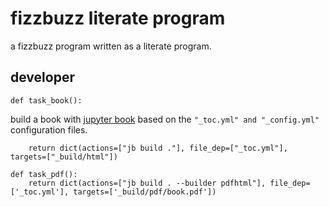 # fizzbuzz literate program

a fizzbuzz program written as a literate program.

## developer

    def task_book():

build a book with [jupyter book] based on the `"_toc.yml" and "_config.yml"` configuration files.

        return dict(actions=["jb build ."], file_dep=["_toc.yml"], targets=["_build/html"])

    def task_pdf():
        return dict(actions=["jb build . --builder pdfhtml"], file_dep=['_toc.yml'], targets=['_build/pdf/book.pdf'])

[jupyter book]: #